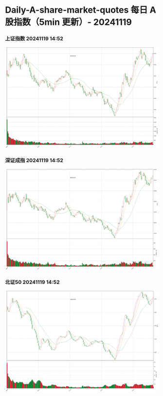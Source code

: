 
# Daily-A-share-market-quotes 每日 A 股指数（5min 更新）- 20241119

### 上证指数 20241119 14:52
![](./fig/2024/11/20241119-sh000001.png)

### 深证成指 20241119 14:52
![](./fig/2024/11/20241119-sz399001.png)

### 北证50 20241119 14:52
![](./fig/2024/11/20241119-bj899050.png)
